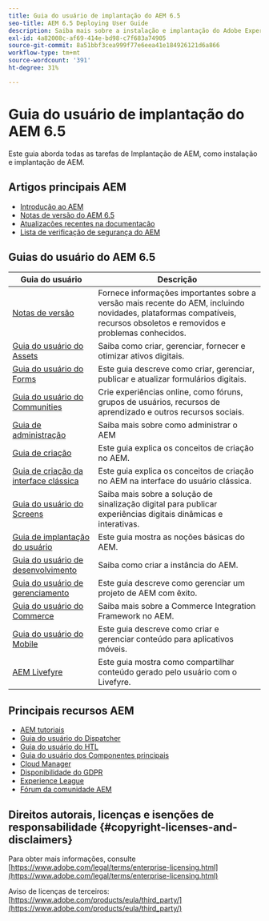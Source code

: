 ```yaml
---
title: Guia do usuário de implantação do AEM 6.5
seo-title: AEM 6.5 Deploying User Guide
description: Saiba mais sobre a instalação e implantação do Adobe Experience Manager 6.5 e sobre sua arquitetura, incluindo a implantação do Adobe Managed Services na nuvem.
exl-id: 4a82008c-af69-414e-bd98-c7f683a74905
source-git-commit: 8a51bbf3cea999f77e6eea41e184926121d6a866
workflow-type: tm+mt
source-wordcount: '391'
ht-degree: 31%

---
```


# Guia do usuário de implantação do AEM 6.5

Este guia aborda todas as tarefas de Implantação de AEM, como instalação e implantação de AEM.

## Artigos principais AEM

* [Introdução ao AEM](https://experienceleague.adobe.com/docs/experience-manager-cloud-service/overview/home.html?lang=pt-BR)
* [Notas de versão do AEM 6.5](/help/release-notes/home.md)
* [Atualizações recentes na documentação](https://helpx.adobe.com/experience-manager/documentation-updates.html)
* [Lista de verificação de segurança do AEM](/help/sites-administering/security-checklist.md)

## Guias do usuário do AEM 6.5

| Guia do usuário | Descrição |
|--- |---|
| [Notas de versão](/help/release-notes/home.md) | Fornece informações importantes sobre a versão mais recente do AEM, incluindo novidades, plataformas compatíveis, recursos obsoletos e removidos e problemas conhecidos. |
| [Guia do usuário do Assets](/help/assets/home.md) | Saiba como criar, gerenciar, fornecer e otimizar ativos digitais. |
| [Guia do usuário do Forms](/help/forms/home.md) | Este guia descreve como criar, gerenciar, publicar e atualizar formulários digitais. |
| [Guia do usuário do Communities](/help/communities/home.md) | Crie experiências online, como fóruns, grupos de usuários, recursos de aprendizado e outros recursos sociais. |
| [Guia de administração](/help/sites-administering/home.md) | Saiba mais sobre como administrar o AEM |
| [Guia de criação](/help/sites-authoring/home.md) | Este guia explica os conceitos de criação no AEM. |
| [Guia de criação da interface clássica](/help/sites-classic-ui-authoring/home.md) | Este guia explica os conceitos de criação no AEM na interface do usuário clássica. |
| [Guia do usuário do Screens](https://docs.adobe.com/content/help/br/experience-manager-screens/user-guide/aem-screens-introduction.html) | Saiba mais sobre a solução de sinalização digital para publicar experiências digitais dinâmicas e interativas. |
| [Guia de implantação do usuário](/help/sites-deploying/home.md) | Este guia mostra as noções básicas do AEM. |
| [Guia do usuário de desenvolvimento](/help/sites-developing/home.md) | Saiba como criar a instância do AEM. |
| [Guia do usuário de gerenciamento](/help/managing/home.md) | Este guia descreve como gerenciar um projeto de AEM com êxito. |
| [Guia do usuário do Commerce](/help/commerce/home.md) | Saiba mais sobre a Commerce Integration Framework no AEM. |
| [Guia do usuário do Mobile](/help/mobile/home.md) | Este guia descreve como criar e gerenciar conteúdo para aplicativos móveis. |
| [AEM Livefyre](https://docs.adobe.com/content/help/en/livefyre/using/home.html) | Este guia mostra como compartilhar conteúdo gerado pelo usuário com o Livefyre. |

## Principais recursos AEM

* [AEM tutoriais](https://helpx.adobe.com/experience-manager/kt/index/aem-6-4-videos.html)
* [Guia do usuário do Dispatcher](https://docs.adobe.com/content/help/pt-BR/experience-manager-dispatcher/using/dispatcher.html)
* [Guia do usuário do HTL](https://docs.adobe.com/content/help/pt-BR/experience-manager-htl/using/overview.html)
* [Guia do usuário dos Componentes principais](https://docs.adobe.com/content/help/pt-BR/experience-manager-core-components/using/introduction.html)
* [Cloud Manager](https://docs.adobe.com/content/help/pt-BR/experience-manager-cloud-manager/using/introduction-to-cloud-manager.html)
* [Disponibilidade do GDPR](/help/managing/data-protection-and-privacy.md)
* [Experience League](https://guided.adobe.com/?promoid=K42KVXHD&amp;mv=other#solutions/experience-manager)
* [Fórum da comunidade AEM](https://forums.adobe.com/community/experience-cloud/marketing-cloud/experience-manager)

## Direitos autorais, licenças e isenções de responsabilidade {#copyright-licenses-and-disclaimers}

Para obter mais informações, consulte [https://www.adobe.com/legal/terms/enterprise-licensing.html](https://www.adobe.com/legal/terms/enterprise-licensing.html)

Aviso de licenças de terceiros: [https://www.adobe.com/products/eula/third_party/](https://www.adobe.com/products/eula/third_party/)
